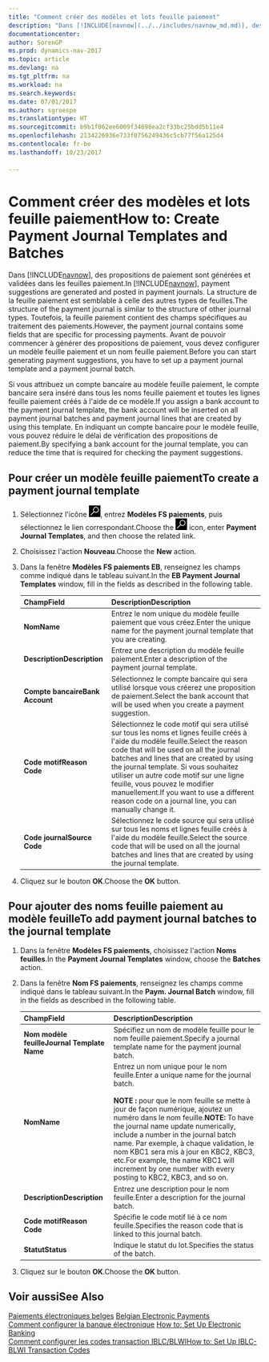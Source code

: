 ```yaml
---
title: "Comment créer des modèles et lots feuille paiement"
description: "Dans [!INCLUDE[navnow](../../includes/navnow_md.md)], des propositions de paiement sont générées et validées dans les feuilles paiement. La structure de la feuille paiement est semblable à celle des autres types de feuilles."
documentationcenter: 
author: SorenGP
ms.prod: dynamics-nav-2017
ms.topic: article
ms.devlang: na
ms.tgt_pltfrm: na
ms.workload: na
ms.search.keywords: 
ms.date: 07/01/2017
ms.author: sgroespe
ms.translationtype: HT
ms.sourcegitcommit: b9b1f062ee6009f34698ea2cf33bc25bdd5b11e4
ms.openlocfilehash: 2134226936e733f0756249436c5cb77f56a125d4
ms.contentlocale: fr-be
ms.lasthandoff: 10/23/2017

---
```

# <a name="how-to-create-payment-journal-templates-and-batches"></a><span data-ttu-id="9d43f-104">Comment créer des modèles et lots feuille paiement</span><span class="sxs-lookup"><span data-stu-id="9d43f-104">How to: Create Payment Journal Templates and Batches</span></span>
<span data-ttu-id="9d43f-105">Dans [!INCLUDE[navnow](../../includes/navnow_md.md)], des propositions de paiement sont générées et validées dans les feuilles paiement.</span><span class="sxs-lookup"><span data-stu-id="9d43f-105">In [!INCLUDE[navnow](../../includes/navnow_md.md)], payment suggestions are generated and posted in payment journals.</span></span> <span data-ttu-id="9d43f-106">La structure de la feuille paiement est semblable à celle des autres types de feuilles.</span><span class="sxs-lookup"><span data-stu-id="9d43f-106">The structure of the payment journal is similar to the structure of other journal types.</span></span> <span data-ttu-id="9d43f-107">Toutefois, la feuille paiement contient des champs spécifiques au traitement des paiements.</span><span class="sxs-lookup"><span data-stu-id="9d43f-107">However, the payment journal contains some fields that are specific for processing payments.</span></span> <span data-ttu-id="9d43f-108">Avant de pouvoir commencer à générer des propositions de paiement, vous devez configurer un modèle feuille paiement et un nom feuille paiement.</span><span class="sxs-lookup"><span data-stu-id="9d43f-108">Before you can start generating payment suggestions, you have to set up a payment journal template and a payment journal batch.</span></span>  

<span data-ttu-id="9d43f-109">Si vous attribuez un compte bancaire au modèle feuille paiement, le compte bancaire sera inséré dans tous les noms feuille paiement et toutes les lignes feuille paiement créés à l'aide de ce modèle.</span><span class="sxs-lookup"><span data-stu-id="9d43f-109">If you assign a bank account to the payment journal template, the bank account will be inserted on all payment journal batches and payment journal lines that are created by using this template.</span></span> <span data-ttu-id="9d43f-110">En indiquant un compte bancaire pour le modèle feuille, vous pouvez réduire le délai de vérification des propositions de paiement.</span><span class="sxs-lookup"><span data-stu-id="9d43f-110">By specifying a bank account for the journal template, you can reduce the time that is required for checking the payment suggestions.</span></span>  

## <a name="to-create-a-payment-journal-template"></a><span data-ttu-id="9d43f-111">Pour créer un modèle feuille paiement</span><span class="sxs-lookup"><span data-stu-id="9d43f-111">To create a payment journal template</span></span>  

1.  <span data-ttu-id="9d43f-112">Sélectionnez l'icône ![Rechercher une page ou un état](../../media/ui-search/search_small.png "icône Rechercher une page ou un état"), entrez **Modèles FS paiements**, puis sélectionnez le lien correspondant.</span><span class="sxs-lookup"><span data-stu-id="9d43f-112">Choose the ![Search for Page or Report](../../media/ui-search/search_small.png "Search for Page or Report icon") icon, enter **Payment Journal Templates**, and then choose the related link.</span></span>  
2.  <span data-ttu-id="9d43f-113">Choisissez l'action **Nouveau**.</span><span class="sxs-lookup"><span data-stu-id="9d43f-113">Choose the **New** action.</span></span>  
3.  <span data-ttu-id="9d43f-114">Dans la fenêtre **Modèles FS paiements EB**, renseignez les champs comme indiqué dans le tableau suivant.</span><span class="sxs-lookup"><span data-stu-id="9d43f-114">In the **EB Payment Journal Templates** window, fill in the fields as described in the following table.</span></span>  

    |<span data-ttu-id="9d43f-115">Champ</span><span class="sxs-lookup"><span data-stu-id="9d43f-115">Field</span></span>|<span data-ttu-id="9d43f-116">Description</span><span class="sxs-lookup"><span data-stu-id="9d43f-116">Description</span></span>|  
    |---------------------------------|---------------------------------------|  
    |<span data-ttu-id="9d43f-117">**Nom**</span><span class="sxs-lookup"><span data-stu-id="9d43f-117">**Name**</span></span>|<span data-ttu-id="9d43f-118">Entrez le nom unique du modèle feuille paiement que vous créez.</span><span class="sxs-lookup"><span data-stu-id="9d43f-118">Enter the unique name for the payment journal template that you are creating.</span></span>|  
    |<span data-ttu-id="9d43f-119">**Description**</span><span class="sxs-lookup"><span data-stu-id="9d43f-119">**Description**</span></span>|<span data-ttu-id="9d43f-120">Entrez une description du modèle feuille paiement.</span><span class="sxs-lookup"><span data-stu-id="9d43f-120">Enter a description of the payment journal template.</span></span>|  
    |<span data-ttu-id="9d43f-121">**Compte bancaire**</span><span class="sxs-lookup"><span data-stu-id="9d43f-121">**Bank Account**</span></span>|<span data-ttu-id="9d43f-122">Sélectionnez le compte bancaire qui sera utilisé lorsque vous créerez une proposition de paiement.</span><span class="sxs-lookup"><span data-stu-id="9d43f-122">Select the bank account that will be used when you create a payment suggestion.</span></span>|  
    |<span data-ttu-id="9d43f-123">**Code motif**</span><span class="sxs-lookup"><span data-stu-id="9d43f-123">**Reason Code**</span></span>|<span data-ttu-id="9d43f-124">Sélectionnez le code motif qui sera utilisé sur tous les noms et lignes feuille créés à l'aide du modèle feuille.</span><span class="sxs-lookup"><span data-stu-id="9d43f-124">Select the reason code that will be used on all the journal batches and lines that are created by using the journal template.</span></span> <span data-ttu-id="9d43f-125">Si vous souhaitez utiliser un autre code motif sur une ligne feuille, vous pouvez le modifier manuellement.</span><span class="sxs-lookup"><span data-stu-id="9d43f-125">If you want to use a different reason code on a journal line, you can manually change it.</span></span>|  
    |<span data-ttu-id="9d43f-126">**Code journal**</span><span class="sxs-lookup"><span data-stu-id="9d43f-126">**Source Code**</span></span>|<span data-ttu-id="9d43f-127">Sélectionnez le code source qui sera utilisé sur tous les noms et lignes feuille créés à l'aide du modèle feuille.</span><span class="sxs-lookup"><span data-stu-id="9d43f-127">Select the source code that will be used on all the journal batches and lines that are created by using the journal template.</span></span>|  

4.  <span data-ttu-id="9d43f-128">Cliquez sur le bouton **OK**.</span><span class="sxs-lookup"><span data-stu-id="9d43f-128">Choose the **OK** button.</span></span>  

## <a name="to-add-payment-journal-batches-to-the-journal-template"></a><span data-ttu-id="9d43f-129">Pour ajouter des noms feuille paiement au modèle feuille</span><span class="sxs-lookup"><span data-stu-id="9d43f-129">To add payment journal batches to the journal template</span></span>  

1.  <span data-ttu-id="9d43f-130">Dans la fenêtre **Modèles FS paiements**, choisissez l'action **Noms feuilles**.</span><span class="sxs-lookup"><span data-stu-id="9d43f-130">In the **Payment Journal Templates** window, choose the **Batches** action.</span></span>  
2.  <span data-ttu-id="9d43f-131">Dans la fenêtre **Nom FS paiements**, renseignez les champs comme indiqué dans le tableau suivant.</span><span class="sxs-lookup"><span data-stu-id="9d43f-131">In the **Paym. Journal Batch** window, fill in the fields as described in the following table.</span></span>  

    |<span data-ttu-id="9d43f-132">Champ</span><span class="sxs-lookup"><span data-stu-id="9d43f-132">Field</span></span>|<span data-ttu-id="9d43f-133">Description</span><span class="sxs-lookup"><span data-stu-id="9d43f-133">Description</span></span>|  
    |---------------------------------|---------------------------------------|  
    |<span data-ttu-id="9d43f-134">**Nom modèle feuille**</span><span class="sxs-lookup"><span data-stu-id="9d43f-134">**Journal Template Name**</span></span>|<span data-ttu-id="9d43f-135">Spécifiez un nom de modèle feuille pour le nom feuille paiement.</span><span class="sxs-lookup"><span data-stu-id="9d43f-135">Specify a journal template name for the payment journal batch.</span></span>|  
    |<span data-ttu-id="9d43f-136">**Nom**</span><span class="sxs-lookup"><span data-stu-id="9d43f-136">**Name**</span></span>|<span data-ttu-id="9d43f-137">Entrez un nom unique pour le nom feuille.</span><span class="sxs-lookup"><span data-stu-id="9d43f-137">Enter a unique name for the journal batch.</span></span><br /><br /> <span data-ttu-id="9d43f-138">**NOTE :** pour que le nom feuille se mette à jour de façon numérique, ajoutez un numéro dans le nom feuille.</span><span class="sxs-lookup"><span data-stu-id="9d43f-138">**NOTE:** To have the journal name update numerically, include a number in the journal batch name.</span></span> <span data-ttu-id="9d43f-139">Par exemple, à chaque validation, le nom KBC1 sera mis à jour en KBC2, KBC3, etc.</span><span class="sxs-lookup"><span data-stu-id="9d43f-139">For example, the name KBC1 will increment by one number with every posting to KBC2, KBC3, and so on.</span></span>|  
    |<span data-ttu-id="9d43f-140">**Description**</span><span class="sxs-lookup"><span data-stu-id="9d43f-140">**Description**</span></span>|<span data-ttu-id="9d43f-141">Entrez une description pour le nom feuille.</span><span class="sxs-lookup"><span data-stu-id="9d43f-141">Enter a description for the journal batch.</span></span>|  
    |<span data-ttu-id="9d43f-142">**Code motif**</span><span class="sxs-lookup"><span data-stu-id="9d43f-142">**Reason Code**</span></span>|<span data-ttu-id="9d43f-143">Spécifie le code motif lié à ce nom feuille.</span><span class="sxs-lookup"><span data-stu-id="9d43f-143">Specifies the reason code that is linked to this journal batch.</span></span>|  
    |<span data-ttu-id="9d43f-144">**Statut**</span><span class="sxs-lookup"><span data-stu-id="9d43f-144">**Status**</span></span>|<span data-ttu-id="9d43f-145">Indique le statut du lot.</span><span class="sxs-lookup"><span data-stu-id="9d43f-145">Specifies the status of the batch.</span></span>|  

3.  <span data-ttu-id="9d43f-146">Cliquez sur le bouton **OK**.</span><span class="sxs-lookup"><span data-stu-id="9d43f-146">Choose the **OK** button.</span></span>  

## <a name="see-also"></a><span data-ttu-id="9d43f-147">Voir aussi</span><span class="sxs-lookup"><span data-stu-id="9d43f-147">See Also</span></span>  
 <span data-ttu-id="9d43f-148">[Paiements électroniques belges](belgian-electronic-payments.md) </span><span class="sxs-lookup"><span data-stu-id="9d43f-148">[Belgian Electronic Payments](belgian-electronic-payments.md) </span></span>  
 <span data-ttu-id="9d43f-149">[Comment configurer la banque électronique](how-to-set-up-electronic-banking.md) </span><span class="sxs-lookup"><span data-stu-id="9d43f-149">[How to: Set Up Electronic Banking](how-to-set-up-electronic-banking.md) </span></span>  
 [<span data-ttu-id="9d43f-150">Comment configurer les codes transaction IBLC/BLWI</span><span class="sxs-lookup"><span data-stu-id="9d43f-150">How to: Set Up IBLC-BLWI Transaction Codes</span></span>](how-to-set-up-iblc-blwi-transaction-codes.md)

